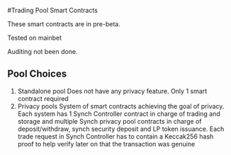 #Trading Pool Smart Contracts

These smart contracts are in pre-beta.

Tested on mainbet

Auditing not been done.

## Pool Choices
1. Standalone pool
    Does not have any privacy feature. Only 1 smart contract required
2. Privacy pools
    System of smart contracts achieving the goal of privacy. Each system has 1 Synch Controller contract in charge of trading and storage and multiple Synch privacy pool contracts in charge of deposit/withdraw, synch security deposit and LP token issuance. Each trade request in Synch Controller has to contain a Keccak256 hash proof to help verify later on that the transaction was genuine

